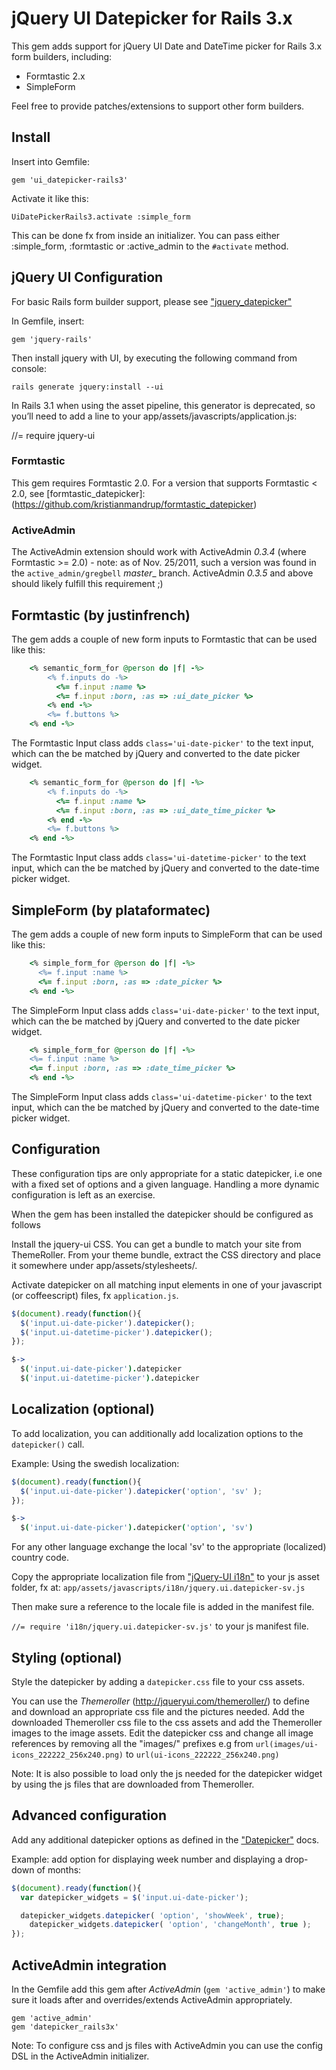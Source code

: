 # jQuery UI Datepicker for Rails 3.x

This gem adds support for jQuery UI Date and DateTime picker for Rails 3.x form builders, including:

* Formtastic 2.x
* SimpleForm

Feel free to provide patches/extensions to support other form builders.

## Install

Insert into Gemfile:

`gem 'ui_datepicker-rails3'`

Activate it like this:

`UiDatePickerRails3.activate :simple_form`

This can be done fx from inside an initializer. You can pass either :simple_form, :formtastic or :active_admin to the `#activate` method.

## jQuery UI Configuration

For basic Rails form builder support, please see ["jquery_datepicker"](https://github.com/albertopq/jquery_datepicker)

In Gemfile, insert:

`gem 'jquery-rails'`

Then install jquery with UI, by executing the following command from console:

`rails generate jquery:install --ui`

In Rails 3.1 when using the asset pipeline, this generator is deprecated, so you’ll need to add a line to your app/assets/javascripts/application.js:

//= require jquery-ui

### Formtastic

This gem requires Formtastic 2.0. For a version that supports Formtastic < 2.0, see [formtastic_datepicker]:(https://github.com/kristianmandrup/formtastic_datepicker)

### ActiveAdmin

The ActiveAdmin extension should work with ActiveAdmin _0.3.4_ (where Formtastic >= 2.0) - note: as of Nov. 25/2011, such a version was found in the `active_admin/gregbell` _master__ branch. ActiveAdmin _0.3.5_ and above should likely fulfill this requirement ;)

## Formtastic (by justinfrench)

The gem adds a couple of new form inputs to Formtastic that can be used like this: 

```ruby 
	<% semantic_form_for @person do |f| -%>
		<% f.inputs do -%>
		  <%= f.input :name %>
		  <%= f.input :born, :as => :ui_date_picker %>
		<% end -%>
		<%= f.buttons %>
	<% end -%>
```

The Formtastic Input class adds `class='ui-date-picker'` to the text input, which can the be matched by jQuery and converted to the date picker widget.

```ruby 
	<% semantic_form_for @person do |f| -%>
		<% f.inputs do -%>
		  <%= f.input :name %>
		  <%= f.input :born, :as => :ui_date_time_picker %>
		<% end -%>
		<%= f.buttons %>
	<% end -%>
```

The Formtastic Input class adds `class='ui-datetime-picker'` to the text input, which can the be matched by jQuery and converted to the date-time picker widget.

## SimpleForm (by plataformatec)

The gem adds a couple of new form inputs to SimpleForm that can be used like this: 

```ruby 
	<% simple_form_for @person do |f| -%>
	  <%= f.input :name %>
	  <%= f.input :born, :as => :date_picker %>
	<% end -%>
```

The SimpleForm Input class adds `class='ui-date-picker'` to the text input, which can the be matched by jQuery and converted to the date picker widget.


```ruby 
	<% simple_form_for @person do |f| -%>
    <%= f.input :name %>
    <%= f.input :born, :as => :date_time_picker %>
	<% end -%>
```

The SimpleForm Input class adds `class='ui-datetime-picker'` to the text input, which can the be matched by jQuery and converted to the date-time picker widget.

## Configuration

These configuration tips are only appropriate for a static datepicker, i.e one with a fixed set of options and a given language. Handling a more dynamic configuration is left as an exercise.

When the gem has been installed the datepicker should be configured as follows

Install the jquery-ui CSS. You can get a bundle to match your site from ThemeRoller. From your theme bundle, extract the CSS directory and place it somewhere under app/assets/stylesheets/.

Activate datepicker on all matching input elements in one of your javascript (or coffeescript) files, fx `application.js`.

```javascript
$(document).ready(function(){
  $('input.ui-date-picker').datepicker();
  $('input.ui-datetime-picker').datepicker();
});
```

```coffeescript
$->
  $('input.ui-date-picker').datepicker
  $('input.ui-datetime-picker').datepicker
```

## Localization (optional)

To add localization, you can additionally add localization options to the `datepicker()` call.

Example: Using the swedish localization:

```javascript
$(document).ready(function(){
  $('input.ui-date-picker').datepicker('option', 'sv' );
});
```

```coffeescript
$->
  $('input.ui-date-picker').datepicker('option', 'sv')
```


For any other language exchange the local 'sv' to the appropriate (localized) country code.

Copy the appropriate localization file from ["jQuery-UI i18n"](http://jquery-ui.googlecode.com/svn/trunk/ui/i18n/) to your js asset folder, fx at: `app/assets/javascripts/i18n/jquery.ui.datepicker-sv.js`

Then make sure a reference to the locale file is added in the manifest file.

`//= require 'i18n/jquery.ui.datepicker-sv.js'` to your js manifest file. 

## Styling (optional)

Style the datepicker by adding a `datepicker.css` file to your css assets.

You can use the *Themeroller* (http://jqueryui.com/themeroller/) to define and download an appropriate css file and the pictures needed. Add the downloaded Themeroller css file to the css assets and add the Themeroller images to the image assets. Edit the datepicker css and change all image references by removing all the "images/" prefixes e.g from `url(images/ui-icons_222222_256x240.png)` to `url(ui-icons_222222_256x240.png)`

Note: It is also possible to load only the js needed for the datepicker widget by using the js files that are downloaded from Themeroller.

## Advanced configuration

Add any additional datepicker options as defined in the ["Datepicker"](http://docs.jquery.com/UI/Datepicker) docs.

Example: add option for displaying week number and displaying a drop-down of months:

```javascript
$(document).ready(function(){
  var datepicker_widgets = $('input.ui-date-picker');

  datepicker_widgets.datepicker( 'option', 'showWeek', true);
	datepicker_widgets.datepicker( 'option', 'changeMonth', true );
});
```

## ActiveAdmin integration

In the Gemfile add this gem after _ActiveAdmin_ (`gem 'active_admin'`) to make sure it loads after and overrides/extends ActiveAdmin appropriately. 

```text
gem 'active_admin'
gem 'datepicker_rails3x'
```

Note: To configure css and js files with ActiveAdmin you can use the config DSL in the ActiveAdmin initializer.
